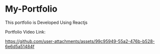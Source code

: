 # My-Portfolio
 This portfolio is Developed Using Reactjs


Portfolio Video Link: 

https://github.com/user-attachments/assets/99c95949-55a2-476b-b528-6e6d5a51484f


